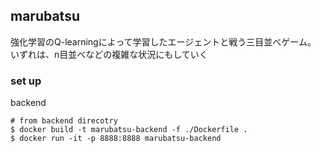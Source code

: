 ## marubatsu

強化学習のQ-learningによって学習したエージェントと戦う三目並べゲーム。
いずれは、n目並べなどの複雑な状況にもしていく

### set up

backend

```
# from backend direcotry
$ docker build -t marubatsu-backend -f ./Dockerfile .
$ docker run -it -p 8888:8888 marubatsu-backend 
```

